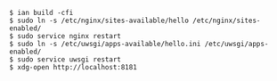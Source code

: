 
    $ ian build -cfi
    $ sudo ln -s /etc/nginx/sites-available/hello /etc/nginx/sites-enabled/
    $ sudo service nginx restart
    $ sudo ln -s /etc/uwsgi/apps-available/hello.ini /etc/uwsgi/apps-enabled/
    $ sudo service uwsgi restart
    $ xdg-open http://localhost:8181
